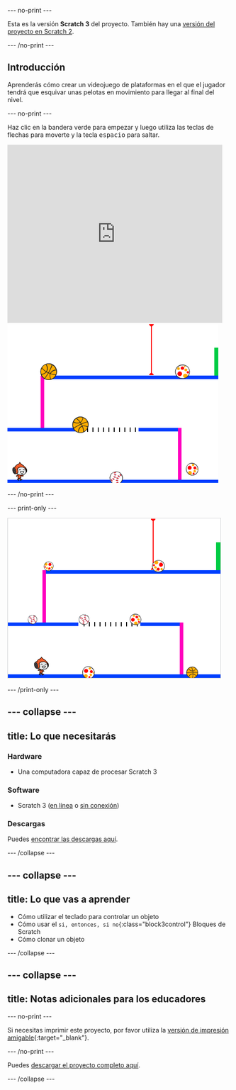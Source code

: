 --- no-print ---

Esta es la versión **Scratch 3** del proyecto. También hay una [versión del proyecto en Scratch 2](https://projects.raspberrypi.org/es-LA/projects/dodgeball-scratch2).

--- /no-print ---

## Introducción

Aprenderás cómo crear un videojuego de plataformas en el que el jugador tendrá que esquivar unas pelotas en movimiento para llegar al final del nivel.

--- no-print ---

Haz clic en la bandera verde para empezar y luego utiliza las teclas de flechas para moverte y la tecla <kbd>espacio</kbd> para saltar.

<div class="scratch-preview">
  <iframe allowtransparency="true" width="485" height="402" src="https://scratch.mit.edu/projects/embed/251809924/?autostart=false" frameborder="0" scrolling="no"></iframe>
  <img src="images/dodge-final.png">
</div>

--- /no-print ---

--- print-only ---

![partida de quemados en curso](images/dodgeball-showcase.png)

--- /print-only ---

--- collapse ---
---
title: Lo que necesitarás
---

### Hardware

+ Una computadora capaz de procesar Scratch 3

### Software

+ Scratch 3 ([en línea](https://scratch.mit.edu/projects/editor/) o [sin conexión](https://scratch.mit.edu/download/))

### Descargas

Puedes [encontrar las descargas aquí](http://rpf.io/p/es-LA/dodgeball-go).

--- /collapse ---

--- collapse ---
---
title: Lo que vas a aprender
---

+ Cómo utilizar el teclado para controlar un objeto
+ Cómo usar el `si, entonces, si no`{:class="block3control"} Bloques de Scratch
+ Cómo clonar un objeto

--- /collapse ---

--- collapse ---
---
title: Notas adicionales para los educadores
---

--- no-print ---

Si necesitas imprimir este proyecto, por favor utiliza la [versión de impresión amigable](https://projects.raspberrypi.org/es-LA/projects/dodgeball/print){:target="_blank"}.

--- /no-print ---

Puedes [descargar el proyecto completo aquí](http://rpf.io/p/es-LA/dodgeball-get).

--- /collapse ---